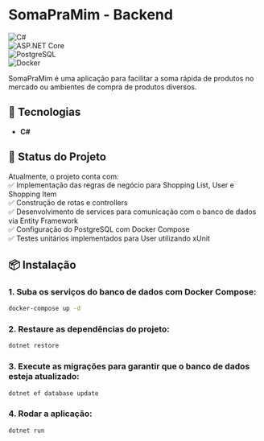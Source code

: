 # SomaPraMim - Backend

![C#](https://img.shields.io/badge/C%23-239120?style=for-the-badge&logo=csharp&logoColor=white)  
![ASP.NET Core](https://img.shields.io/badge/ASP.NET_Core-5C2D91?style=for-the-badge&logo=dotnet&logoColor=white)  
![PostgreSQL](https://img.shields.io/badge/PostgreSQL-316192?style=for-the-badge&logo=postgresql&logoColor=white)  
![Docker](https://img.shields.io/badge/Docker-2496ED?style=for-the-badge&logo=docker&logoColor=white)  

SomaPraMim é uma aplicação para facilitar a soma rápida de produtos no mercado ou ambientes de compra de produtos diversos.  

## 🚀 Tecnologias  

- **C#**  

## 📌 Status do Projeto  
Atualmente, o projeto conta com:  
✅ Implementação das regras de negócio para Shopping List, User e Shopping Item  
✅ Construção de rotas e controllers  
✅ Desenvolvimento de services para comunicação com o banco de dados via Entity Framework  
✅ Configuração do PostgreSQL com Docker Compose  
✅ Testes unitários implementados para User utilizando xUnit   

## 📦 Instalação

### 1. Suba os serviços do banco de dados com Docker Compose:

```bash
docker-compose up -d
```

### 2. Restaure as dependências do projeto:

```bash
dotnet restore
```

### 3. Execute as migrações para garantir que o banco de dados esteja atualizado:

```bash
dotnet ef database update
```

### 4. Rodar a aplicação:

```bash
dotnet run
```
